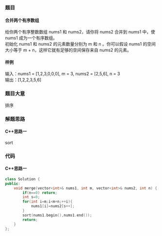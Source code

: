 ### 题目
#### 合并两个有序数组
给你两个有序整数数组 nums1 和 nums2，请你将 nums2 合并到 nums1 中，使 nums1 成为一个有序数组。  
初始化 nums1 和 nums2 的元素数量分别为 m 和 n 。你可以假设 nums1 的空间大小等于 m + n，这样它就有足够的空间保存来自 nums2 的元素。
#### 样例
输入：nums1 = [1,2,3,0,0,0], m = 3, nums2 = [2,5,6], n = 3  
输出：[1,2,2,3,5,6]
### 题目大意
排序
### 解题思路
#### C++思路一
sort
### 代码
#### C++思路一
```C++
class Solution {
public:
    void merge(vector<int>& nums1, int m, vector<int>& nums2, int n) {
        if(n==0) return;
        int s=0;
        for(int i=m;i<m+n;++i){
            nums1[i]=nums2[s++];
        }
        sort(nums1.begin(),nums1.end());
        return;
    }
};
```